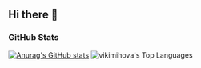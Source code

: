 ## Hi there 👋

<!--
**vikimihova/vikimihova** is a ✨ _special_ ✨ repository because its `README.md` (this file) appears on your GitHub profile.

Here are some ideas to get you started:

- 🔭 I’m currently working on ...
- 🌱 I’m currently learning ...
- 👯 I’m looking to collaborate on ...
- 🤔 I’m looking for help with ...
- 💬 Ask me about ...
- 📫 How to reach me: ...
- 😄 Pronouns: ...
- ⚡ Fun fact: ...
-->

### GitHub Stats
[![Anurag's GitHub stats](https://github-readme-stats.vercel.app/api?username=vikimihova&hide=prs,contribs&theme=blue_navy&show_icons=true)](https://github.com/anuraghazra/github-readme-stats)
![vikimihova's Top Languages](https://github-readme-stats.vercel.app/api/top-langs/?username=vikimihova&theme=blue_navy&show_icons=true&hide_border=true&layout=compact)

